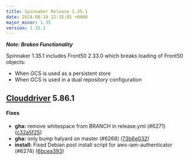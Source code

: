 ```yaml
---
title: Spinnaker Release 1.35.1
date: 2024-08-19 22:35:01 +0000
major_minor: 1.35
version: 1.35.1
---
```

**_Note: Broken Functionality_**

Spinnaker 1.35.1 includes Front50 2.33.0 which breaks loading of Front50 objects:
* When GCS is used as a persistent store
* When GCS is used in a dual repository configuration

## [Clouddriver](#clouddriver) 5.86.1

#### Fixes

* **gha:**   remove whitespace from BRANCH in release.yml (#6271) ([c32a5f25](https://github.com/spinnaker/clouddriver/commit/c32a5f25efbf84dec2e9e008d061af4ac968846c))
* **gha:**   only bump halyard on master (#6268) ([73b6e032](https://github.com/spinnaker/clouddriver/commit/73b6e0324f35a5f6bde893dba74cd37402d15222))
* **install:**   Fixed Debian post install script for aws-iam-authenticator (#6274) ([6bcea393](https://github.com/spinnaker/clouddriver/commit/6bcea3938c05302b815763037afa16cc770f1bbd))
